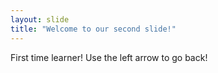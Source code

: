```yaml
---
layout: slide
title: "Welcome to our second slide!"
---
```

First time learner!
Use the left arrow to go back!
